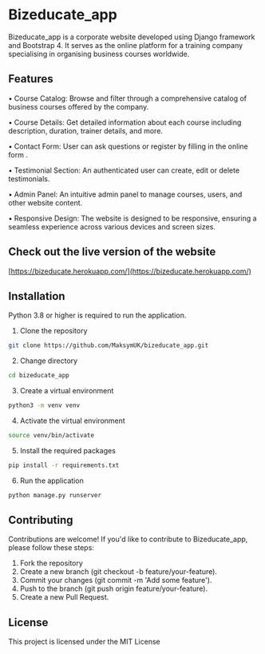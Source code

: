 # Bizeducate_app

Bizeducate_app is a corporate website developed using Django framework and Bootstrap 4. 
It serves as the online platform for a training company specialising in organising business courses worldwide.

## Features
• Course Catalog: Browse and filter through a comprehensive catalog of business courses offered by the company.

• Course Details: Get detailed information about each course including description, duration, trainer details, and more.

• Contact Form: User can ask questions or register by filling in the online form .

• Testimonial Section: An authenticated user can create, edit or delete testimonials.

• Admin Panel: An intuitive admin panel to manage courses, users, and other website content.

• Responsive Design: The website is designed to be responsive, ensuring a seamless experience across various devices and screen sizes.

## Check out the live version of the website
[https://bizeducate.herokuapp.com/](https://bizeducate.herokuapp.com/)

## Installation
Python 3.8 or higher is required to run the application.
1. Clone the repository
```bash 
git clone https://github.com/MaksymUK/bizeducate_app.git
```
2. Change directory
```bash
cd bizeducate_app
```
3. Create a virtual environment
```bash
python3 -m venv venv
```
4. Activate the virtual environment
```bash
source venv/bin/activate
```
5. Install the required packages
```bash
pip install -r requirements.txt
```
6. Run the application
```bash
python manage.py runserver
```
## Contributing
Contributions are welcome! If you'd like to contribute to Bizeducate_app, please follow these steps:
1. Fork the repository
2. Create a new branch (git checkout -b feature/your-feature).
3. Commit your changes (git commit -m 'Add some feature').
4. Push to the branch (git push origin feature/your-feature).
5. Create a new Pull Request.

## License
This project is licensed under the MIT License
